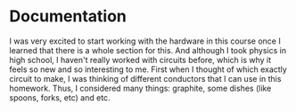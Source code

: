 
# Documentation

I was very excited to start working with the hardware in this course once I learned that there is a whole section for this. And although I took physics in
high school, I haven't really worked with circuits before, which is why it feels so new and so interesting to me. First when I thought of which exactly circuit to make, I was thinking of different conductors that I can use in this homework. Thus, I considered many things: graphite, some dishes (like spoons, forks, etc) and etc.
